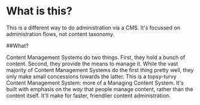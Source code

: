 # What is this?

This is a different way to do administration via a CMS. It's focussed on administration flows, not content taxonomy.

##What?

Content Management Systems do two things. First, they hold a bunch of content. Second, they provide the means to manage it. While the vast majority of Content Management Systems do the first thing pretty well, they only make small concessions towards the latter. This is a topsy-turvy Content Management System: more of a Managing Content System. It's built with emphasis on the *way* that people manage content, rather than the content itself. It'll make for faster, friendlier content administration.

